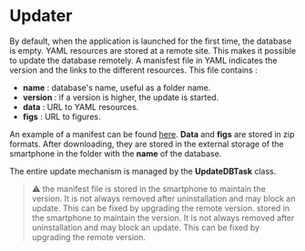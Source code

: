 
# Updater

By default, when the application is launched for the first time, the database is empty.
YAML resources are stored at a remote site. This makes it possible to update the database remotely.
A manisfest file in YAML indicates the version and the links to the different resources.
This file contains :
- **name** : database's name, useful as a folder name.
- **version** : if a version is higher, the update is started.
- **data** : URL to YAML resources.
- **figs** : URL to figures.

An example of a manifest can be found [here](http://lorian.corbel.emi.u-bordeaux.fr/jumathsji/manifest.yaml).
**Data** and **figs** are stored in zip formats. After downloading, they are stored in the external storage of the smartphone in the folder with the **name** of the database.

The entire update mechanism is managed by the **UpdateDBTask** class.
> :warning:  the manifest file is stored in the smartphone to maintain the version. It is not always removed after uninstallation and may block an update. This can be fixed by upgrading the remote version. stored in the smartphone to maintain the version. It is not always removed after uninstallation and may block an update. This can be fixed by upgrading the remote version.